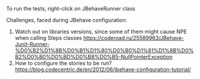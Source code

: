 To run the tests, right-click on JBehaveRunner class

Challenges, faced during JBehave configuration:
1) Watch out on libraries versions, since some of them might cause NPE when calling Steps classes
   https://coderoad.ru/25589963/JBehave-Junit-Runner-%D0%B2%D1%8B%D0%B1%D1%80%D0%B0%D1%81%D1%8B%D0%B2%D0%B0%D0%BD%D0%B8%D0%B5-NullPointerException
2) How to configure the stories to be run? https://blog.codecentric.de/en/2012/06/jbehave-configuration-tutorial/